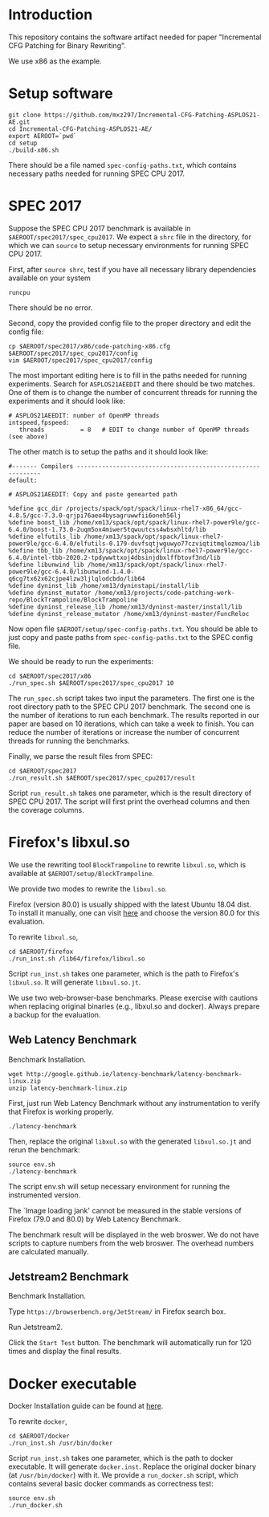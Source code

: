 # Introduction
This repository contains the software artifact needed for paper "Incremental CFG Patching for Binary Rewriting".

We use x86 as the example.

# Setup software

```
git clone https://github.com/mxz297/Incremental-CFG-Patching-ASPLOS21-AE.git
cd Incremental-CFG-Patching-ASPLOS21-AE/
export AEROOT=`pwd`
cd setup
./build-x86.sh
```

There should be a file named `spec-config-paths.txt`, which contains necessary paths needed for running SPEC CPU 2017.

# SPEC 2017 

Suppose the SPEC CPU 2017 benchmark is available in `$AEROOT/spec2017/spec_cpu2017`. We expect a `shrc` file in the directory, for which we can `source` to setup necessary environments for running SPEC CPU 2017.

First, after `source shrc`, test if you have all necessary library dependencies available on your system

```
runcpu
```

There should be no error.

Second, copy the provided config file to the proper directory and edit the config file:

```
cp $AEROOT/spec2017/x86/code-patching-x86.cfg $AEROOT/spec2017/spec_cpu2017/config
vim $AEROOT/spec2017/spec_cpu2017/config
```

The most important editing here is to fill in the paths needed for running experiments. Search for `ASPLOS21AEEDIT` and there should be two matches. One of them is to change the number of concurrent threads for running the experiments and it should look like:

```
# ASPLOS21AEEDIT: number of OpenMP threads
intspeed,fpspeed:
   threads          = 8   # EDIT to change number of OpenMP threads (see above)
```

The other match is to setup the paths and it should look like:

```
#------- Compilers ------------------------------------------------------------
default:

# ASPLOS21AEEDIT: Copy and paste genearted path

%define gcc_dir /projects/spack/opt/spack/linux-rhel7-x86_64/gcc-4.8.5/gcc-7.3.0-qrjpi76aeo4bysagruwwfii6oneh56lj
%define boost_lib /home/xm13/spack/opt/spack/linux-rhel7-power9le/gcc-6.4.0/boost-1.73.0-2uqm5ox4miwer5tqwuutcss4wbsxhltd/lib
%define elfutils_lib /home/xm13/spack/opt/spack/linux-rhel7-power9le/gcc-6.4.0/elfutils-0.179-duvfsqtjwguwyo77czviqtitmqlozmoa/lib
%define tbb_lib /home/xm13/spack/opt/spack/linux-rhel7-power9le/gcc-6.4.0/intel-tbb-2020.2-tpdywwttxoj4dbsinjdbxlffbtovf3nd/lib
%define libunwind_lib /home/xm13/spack/opt/spack/linux-rhel7-power9le/gcc-6.4.0/libunwind-1.4.0-q6cg7tx62x62cjpe4lzw3ljlqlodcbdo/lib64
%define dyninst_lib /home/xm13/dyninstapi/install/lib
%define dyninst_mutator /home/xm13/projects/code-patching-work-repo/BlockTrampoline/BlockTrampoline
%define dyninst_release_lib /home/xm13/dyninst-master/install/lib
%define dyninst_release_mutator /home/xm13/dyninst-master/FuncReloc
```

Now open file `$AEROOT/setup/spec-config-paths.txt`. You should be able to just copy and paste paths from `spec-config-paths.txt` to the SPEC config file.

We should be ready to run the experiments:

```
cd $AEROOT/spec2017/x86
./run_spec.sh $AEROOT/spec2017/spec_cpu2017 10
```

The `run_spec.sh` script takes two input the parameters. The first one is the root directory path to the SPEC CPU 2017 benchmark. The second one is the number of iterations to run each benchmark. The results reported in our paper are based on 10 iterations, which can take a week to finish. You can reduce the number of iterations or increase the number of concurrent threads for running the benchmarks.

Finally, we parse the result files from SPEC:

```
cd $AEROOT/spec2017
./run_result.sh $AEROOT/spec2017/spec_cpu2017/result
```

Script `run_result.sh` takes one parameter, which is the result directory of SPEC CPU 2017. The script will first print the overhead columns and then the coverage columns.

# Firefox's libxul.so

We use the rewriting tool `BlockTrampoline` to rewrite `libxul.so`, which is available at `$AEROOT/setup/BlockTrampoline`.

We provide two modes to rewrite the `libxul.so`.

Firefox (version 80.0) is usually shipped with the latest Ubuntu 18.04 dist. 
To install it manually, one can visit [here](https://support.mozilla.org/en-US/kb/install-firefox-linux) and choose the version 80.0 for this evaluation.

To rewrite `libxul.so`,

```
cd $AEROOT/firefox
./run_inst.sh /lib64/firefox/libxul.so
```

Script `run_inst.sh` takes one parameter, which is the path to Firefox's `libxul.so`. It will generate `libxul.so.jt`. 

We use two web-browser-base benchmarks. Please exercise with cautions when replacing original binaries (e.g., libxul.so and docker). Always prepare a backup for the evaluation.


## Web Latency Benchmark

Benchmark Installation.

```
wget http://google.github.io/latency-benchmark/latency-benchmark-linux.zip
unzip latency-benchmark-linux.zip
```

First, just run Web Latency Benchmark without any instrumentation to verify that Firefox is working properly.

```
./latency-benchmark
```

Then, replace the original `libxul.so` with the generated `libxul.so.jt` and rerun the benchmark:

```
source env.sh
./latency-benchmark
```

The script env.sh will setup necessary environment for running the instrumented version.

The `Image loading jank' cannot be measured in the stable versions of Firefox (79.0 and 80.0) by Web Latency Benchmark.

The benchmark result will be displayed in the web broswer. We do not have scripts to capture numbers from the web broswer. The overhead numbers are calculated manually.


## Jetstream2 Benchmark

Benchmark Installation.

Type `https://browserbench.org/JetStream/` in Firefox search box.

Run Jetstream2.

Click the `Start Test` button. The benchmark will automatically run for 120 times and display the final results.

# Docker executable 

Docker Installation guide can be found at [here](https://docs.docker.com/engine/install/ubuntu/). 

To rewrite `docker`,

```
cd $AEROOT/docker
./run_inst.sh /usr/bin/docker
```

Script `run_inst.sh` takes one parameter, which is the path to docker executable. It will generate `docker.inst`. Replace the original docker binary (at `/usr/bin/docker`) with it. We provide a `run_docker.sh` script, which contains several basic docker commands as correctness test:

```
source env.sh
./run_docker.sh
```
